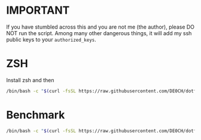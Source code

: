 # IMPORTANT
If you have stumbled across this and you are not me (the author), please DO NOT run the script. Among many other dangerous things, it will add my ssh public keys to your `authorized_keys`. 

# ZSH

Install zsh and then 

```bash
/bin/bash -c "$(curl -fsSL https://raw.githubusercontent.com/DE0CH/dotfiles/master/setup-zsh.sh)"
```

# Benchmark

```bash
/bin/bash -c "$(curl -fsSL https://raw.githubusercontent.com/DE0CH/dotfiles/master/benchmark-mac.sh)" | tee benchlog.txt
```

